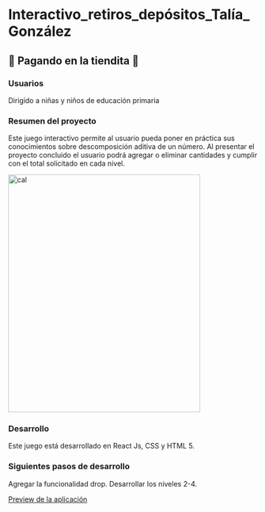 # Interactivo_retiros_depósitos_Talía_González

## 🍭 Pagando en la tiendita 🍎

### Usuarios 
Dirigido a niñas y niños de educación primaria

### Resumen del proyecto 
Este juego interactivo permite al usuario pueda poner en práctica sus conocimientos 
sobre descomposición aditiva de un número. Al presentar el proyecto concluido el usuario podrá
agregar o eliminar cantidades y cumplir con el total solicitado en cada nivel. 

<img src="https://media.giphy.com/media/xhI8TYRjwx6oYYjikS/giphy.gif" width="388" height="480" alt="cal" class="giphy-embed"/>

### Desarrollo
Este juego está desarrollado en React Js, CSS y HTML 5. 

### Siguientes pasos de desarrollo 
Agregar la funcionalidad drop.
Desarrollar los niveles 2-4. 

[Preview de la aplicación](https://frosty-lichterman-92721f.netlify.app/)



